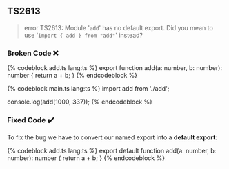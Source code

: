 ## TS2613

> error TS2613: Module '`add`' has no default export. Did you mean to use '`import { add } from "add"`' instead?

### Broken Code ❌

<!-- prettier-ignore-start -->
{% codeblock add.ts lang:ts %}
export function add(a: number, b: number): number {
  return a + b;
}
{% endcodeblock %}
<!-- prettier-ignore-end -->

<!-- prettier-ignore-start -->
{% codeblock main.ts lang:ts %}
import add from './add';

console.log(add(1000, 337));
{% endcodeblock %}
<!-- prettier-ignore-end -->

### Fixed Code ✔️

To fix the bug we have to convert our named export into a **default export**:

<!-- prettier-ignore-start -->
{% codeblock add.ts lang:ts %}
export default function add(a: number, b: number): number {
  return a + b;
}
{% endcodeblock %}
<!-- prettier-ignore-end -->
